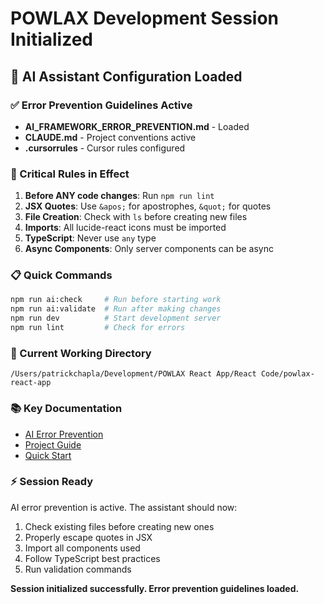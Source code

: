 # POWLAX Development Session Initialized

## 🤖 AI Assistant Configuration Loaded

### ✅ Error Prevention Guidelines Active
- **AI_FRAMEWORK_ERROR_PREVENTION.md** - Loaded
- **CLAUDE.md** - Project conventions active
- **.cursorrules** - Cursor rules configured

### 🚨 Critical Rules in Effect

1. **Before ANY code changes**: Run `npm run lint`
2. **JSX Quotes**: Use `&apos;` for apostrophes, `&quot;` for quotes
3. **File Creation**: Check with `ls` before creating new files
4. **Imports**: All lucide-react icons must be imported
5. **TypeScript**: Never use `any` type
6. **Async Components**: Only server components can be async

### 📋 Quick Commands

```bash
npm run ai:check     # Run before starting work
npm run ai:validate  # Run after making changes
npm run dev          # Start development server
npm run lint         # Check for errors
```

### 🎯 Current Working Directory
```
/Users/patrickchapla/Development/POWLAX React App/React Code/powlax-react-app
```

### 📚 Key Documentation
- [AI Error Prevention](./AI_FRAMEWORK_ERROR_PREVENTION.md)
- [Project Guide](./CLAUDE.md)
- [Quick Start](./AI_INIT_PROMPT.md)

### ⚡ Session Ready
AI error prevention is active. The assistant should now:
1. Check existing files before creating new ones
2. Properly escape quotes in JSX
3. Import all components used
4. Follow TypeScript best practices
5. Run validation commands

**Session initialized successfully. Error prevention guidelines loaded.**